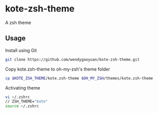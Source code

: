 # kote-zsh-theme
A zsh theme
## Usage
Install using Git
``` bash
git clone https://github.com/wendygaoyuan/kote-zsh-theme.git
```
Copy kote.zsh-theme to oh-my-zsh's theme folder
``` bash
cp $KOTE_ZSH_THEME/kote.zsh-theme $OH_MY_ZSH/themes/kote.zsh-theme
```
Activating theme
``` bash
vi ~/.zshrc
// ZSH_THEME="kote"
source ~/.zshrc
```